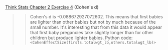 [Think Stats Chapter 2 Exercise 4](http://greenteapress.com/thinkstats2/html/thinkstats2003.html#toc24) (Cohen's d)

>> Cohen's d is -0.088672927072602.
This means that first babies are lighter than other babies but not by much because of the small number. It's interesting that from this data it would appear that first baby pregancies take slightly longer than for other children but produce lighter babies. Python code: `<CohenEffectSize(firsts.totalwgt_lb,others.totalwgt_lb)>`
